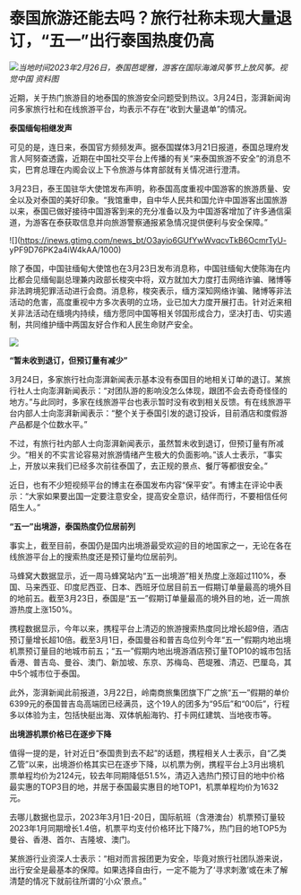 # 泰国旅游还能去吗？旅行社称未现大量退订，“五一”出行泰国热度仍高

![](https://inews.gtimg.com/news_bt/O0PlCyQb6qK1zYb6HsQHhZiW1LBWBeHx8E6f2T7pchGmkAA/1000)_当地时间2023年2月26日，泰国芭堤雅，游客在国际海滩风筝节上放风筝。视觉中国
资料图_

近期，关于热门旅游目的地泰国的旅游安全问题受到热议。3月24日，澎湃新闻询问多家旅行社和在线旅游平台，均表示不存在“收到大量退单”的情况。

**泰国缅甸相继发声**

可见的是，连日来，泰国官方频频发声。据泰国媒体3月21日报道，泰国总理府发言人阿努查透露，近期在中国社交平台上传播的有关“来泰国旅游不安全”的消息不实，巴育总理在内阁会议上下令旅游与体育部就有关情况进行澄清。

3月23日，泰王国驻华大使馆发布声明，称泰国高度重视中国游客的旅游质量、安全以及对泰国的美好印象。“我馆重申，自中华人民共和国允许中国游客出国旅游以来，泰国已做好接待中国游客到来的充分准备以及为中国游客增加了许多通信渠道，为游客在泰获取信息并向旅游警察通报紧急情况提供便利与安全保障。”

![](https://inews.gtimg.com/news_bt/O3ayio6GUfYwWvqcvTkB6OcmrTyU-
yPF9D76PK2a4iW4kAA/1000)

除了泰国，中国驻缅甸大使馆也在3月23日发布消息称，中国驻缅甸大使陈海在内比都会见缅甸副总理兼内政部长梭突中将，双方就加大力度打击网络诈骗、赌博等非法跨境犯罪活动进行会商。消息称，梭突表示，缅方深知网络诈骗、赌博等非法活动的危害，高度重视中方多次表明的立场，业已加大力度开展打击。针对近来相关非法活动在缅境内持续，缅方愿同中国等相关邻国形成合力，坚决打击、切实遏制，共同维护缅中两国友好合作和人民生命财产安全。

![](https://inews.gtimg.com/news_bt/On9tkdjZzFmy5UFat_knIsczAiHJdBd4jThD6XrEesbyIAA/1000)

**“暂未收到退订，但预订量有减少”**

3月24日，多家旅行社向澎湃新闻表示基本没有泰国目的地相关订单的退订。某旅行社人士向澎湃新闻表示：“对团队游的影响没怎么体现，跟团不会去奇奇怪怪的地方。”与此同时，多家在线旅游平台也表示暂时没有收到相关反馈。有在线旅游平台内部人士向澎湃新闻表示：“整个关于泰国引发的退订投诉，目前酒店和度假游产品都是个位数水平。”

不过，有旅行社内部人士向澎湃新闻表示，虽然暂未收到退订，但预订量有所减少。“相关的不实言论容易对旅游情绪产生极大的负面影响。”该人士表示，“事实上，开放以来我们已经多次前往泰国了，去正规的景点、餐厅等都很安全。”

近日，也有不少短视频平台的博主在泰国发布内容“保平安”。有博主在评论中表示：“大家如果要出国一定要注意安全，提高安全意识，结伴而行，不要相信任何陌生人。”

**“五一”出境游，泰国热度仍位居前列**

事实上，截至目前，泰国仍是国内出境游最受欢迎的目的地国家之一，无论在各在线旅游平台上的搜索热度还是预订量均位居前列。

马蜂窝大数据显示，近一周马蜂窝站内“五一出境游”相关热度上涨超过110%，泰国、马来西亚、印度尼西亚、日本、西班牙位居目前五一假期订单量最高的境外目的地前五。截至3月23日，泰国是“五一”假期订单量最高的境外目的地，近一周旅游热度上涨150%。

携程数据显示，今年以来，携程平台上清迈的旅游搜索热度同比增长超9倍，酒店预订量增长超10倍。截至3月1日，泰国曼谷和普吉岛位列今年“五一”假期内地出境机票预订量目的地城市前五；“五一”假期内地出境游酒店预订量TOP10的城市包括香港、普吉岛、曼谷、澳门、新加坡、东京、苏梅岛、芭堤雅、清迈、巴厘岛，其中5个城市位于泰国。

此外，澎湃新闻此前报道，3月22日，岭南商旅集团旗下广之旅“五一”假期的单价6399元的泰国普吉岛高端团已经满员，这个19人的团多为“95后”和“00后”，行程多以体验为主，包括快艇出海、双体帆船海钓、打卡网红建筑、当地夜市等。

**出境游机票价格已在逐步下降**

值得一提的是，针对近日“泰国贵到去不起”的话题，携程相关人士表示，自“乙类乙管”以来，出境游价格其实已在逐步下降，以机票为例，携程平台上3月出境机票单程均价为2124元，较去年同期降低51.5%，清迈入选热门预订目的地中价格最实惠的TOP3目的地，并居于泰国最实惠目的地TOP1，机票单程均价为1632元。

去哪儿数据也显示，2023年3月1日-20日，国际航班（含港澳台）机票预订量较2023年1月同期增长1.4倍，机票平均支付价格环比下降7%，热门目的地TOP5为曼谷、香港、首尔、吉隆坡、澳门。

某旅游行业资深人士表示：“相对而言报团更为安全，毕竟对旅行社团队游来说，出行安全是最基本的保障。如果选择自由行，一定不能为了‘寻求刺激’或在未了解清楚的情况下就前往所谓的‘小众’景点。”

